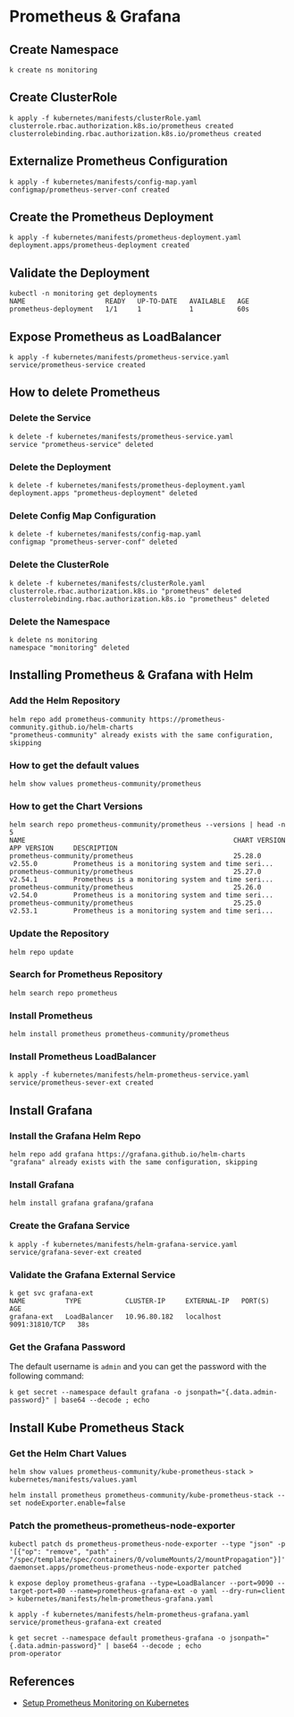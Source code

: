# Prometheus & Grafana

## Create Namespace

```shell
k create ns monitoring
```

## Create ClusterRole

```shell
k apply -f kubernetes/manifests/clusterRole.yaml
clusterrole.rbac.authorization.k8s.io/prometheus created
clusterrolebinding.rbac.authorization.k8s.io/prometheus created
```

## Externalize Prometheus Configuration

```shell
k apply -f kubernetes/manifests/config-map.yaml
configmap/prometheus-server-conf created
```

## Create the Prometheus Deployment

```shell
k apply -f kubernetes/manifests/prometheus-deployment.yaml
deployment.apps/prometheus-deployment created
```

## Validate the Deployment

```shell
kubectl -n monitoring get deployments
NAME                    READY   UP-TO-DATE   AVAILABLE   AGE
prometheus-deployment   1/1     1            1           60s
```

## Expose Prometheus as LoadBalancer

```shell
k apply -f kubernetes/manifests/prometheus-service.yaml
service/prometheus-service created
```

## How to delete Prometheus

### Delete the Service

```shell
k delete -f kubernetes/manifests/prometheus-service.yaml
service "prometheus-service" deleted
```

### Delete the Deployment

```shell
k delete -f kubernetes/manifests/prometheus-deployment.yaml
deployment.apps "prometheus-deployment" deleted
```

### Delete Config Map Configuration

```shell
k delete -f kubernetes/manifests/config-map.yaml
configmap "prometheus-server-conf" deleted
```

### Delete the ClusterRole

```shell
k delete -f kubernetes/manifests/clusterRole.yaml
clusterrole.rbac.authorization.k8s.io "prometheus" deleted
clusterrolebinding.rbac.authorization.k8s.io "prometheus" deleted
```

### Delete the Namespace

```shell
k delete ns monitoring
namespace "monitoring" deleted
```

## Installing Prometheus & Grafana with Helm

### Add the Helm Repository

```shell
helm repo add prometheus-community https://prometheus-community.github.io/helm-charts
"prometheus-community" already exists with the same configuration, skipping
```

### How to get the default values

```shell
helm show values prometheus-community/prometheus
```

### How to get the Chart Versions

```shell
helm search repo prometheus-community/prometheus --versions | head -n 5
NAME                                                    CHART VERSION   APP VERSION     DESCRIPTION                                       
prometheus-community/prometheus                         25.28.0         v2.55.0         Prometheus is a monitoring system and time seri...
prometheus-community/prometheus                         25.27.0         v2.54.1         Prometheus is a monitoring system and time seri...
prometheus-community/prometheus                         25.26.0         v2.54.0         Prometheus is a monitoring system and time seri...
prometheus-community/prometheus                         25.25.0         v2.53.1         Prometheus is a monitoring system and time seri...
```

### Update the Repository

```shell
helm repo update
```

### Search for Prometheus Repository

```shell
helm search repo prometheus
```

### Install Prometheus

```shell
helm install prometheus prometheus-community/prometheus
```

### Install Prometheus LoadBalancer

```shell
k apply -f kubernetes/manifests/helm-prometheus-service.yaml
service/prometheus-sever-ext created
```

## Install Grafana

### Install the Grafana Helm Repo

```shell
helm repo add grafana https://grafana.github.io/helm-charts
"grafana" already exists with the same configuration, skipping
```

### Install Grafana

```shell
helm install grafana grafana/grafana
```

### Create the Grafana Service

```shell
k apply -f kubernetes/manifests/helm-grafana-service.yaml
service/grafana-sever-ext created
```

### Validate the Grafana External Service

```shell
k get svc grafana-ext
NAME          TYPE           CLUSTER-IP     EXTERNAL-IP   PORT(S)          AGE
grafana-ext   LoadBalancer   10.96.80.182   localhost     9091:31810/TCP   38s
```

### Get the Grafana Password

The default username is `admin` and you can get the password with the following command:

```shell
k get secret --namespace default grafana -o jsonpath="{.data.admin-password}" | base64 --decode ; echo
```

## Install Kube Prometheus Stack

### Get the Helm Chart Values

```shell
helm show values prometheus-community/kube-prometheus-stack > kubernetes/manifests/values.yaml
```

```shell
helm install prometheus prometheus-community/kube-prometheus-stack --set nodeExporter.enable=false
```

### Patch the prometheus-prometheus-node-exporter

```shell
kubectl patch ds prometheus-prometheus-node-exporter --type "json" -p '[{"op": "remove", "path" : "/spec/template/spec/containers/0/volumeMounts/2/mountPropagation"}]'
daemonset.apps/prometheus-prometheus-node-exporter patched
```

```shell
k expose deploy prometheus-grafana --type=LoadBalancer --port=9090 --target-port=80 --name=prometheus-grafana-ext -o yaml --dry-run=client > kubernetes/manifests/helm-prometheus-grafana.yaml
```

```shell
k apply -f kubernetes/manifests/helm-prometheus-grafana.yaml
service/prometheus-grafana-ext created
```

```shell
k get secret --namespace default prometheus-grafana -o jsonpath="{.data.admin-password}" | base64 --decode ; echo
prom-operator
```

## References

- [Setup Prometheus Monitoring on Kubernetes](https://devopscube.com/setup-prometheus-monitoring-on-kubernetes/)